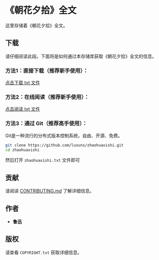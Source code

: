 # 《朝花夕拾》全文

这里存储着《朝花夕拾》全文。

## 下载

请仔细阅读此段。下面将是如何通过本存储库获取《朝花夕拾》全文的信息。

### 方法1：直接下载（推荐新手使用）：

[点击下载 txt 文件](https://github.com/luxuns/zhaohuaxishi/releases/download/20201212-1/zhaohuaxishi.txt)

### 方法2：在线阅读（推荐新手使用）：

[点击阅读 txt 文件](https://github.com/luxuns/zhaohuaxishi/blob/master/zhaohuaxishi.txt)

### 方法3：通过 Git（推荐高手使用）：

Git是一种流行的分布式版本控制系统，自由、开源、免费。

```bash
git clone https://github.com/luxuns/zhaohuaxishi.git
cd zhaohuaxishi
```

然后打开 `zhaohuaxishi.txt` 文件即可

## 贡献

请阅读 [CONTRIBUTING.md](CONTRIBUTING.md) 了解详细信息。

## 作者

  - **鲁迅**

## 版权

请查看 `COPYRIGHT.txt` 获取详细信息。
